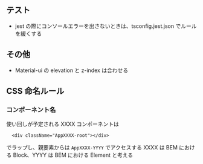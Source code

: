 ## テスト

- jest の際にコンソールエラーを出さないときは、tsconfig.jest.json でルールを緩くする

## その他

- Material-ui の elevation と z-index は合わせる

## CSS 命名ルール

### コンポーネント名

使い回しが予定される XXXX コンポーネントは

```
  <div className="AppXXXX-root"></div>
```

でラップし、親要素からは `AppXXXX-YYYY` でアクセスする
XXXX は BEM における Block、YYYY は BEM における Element と考える

